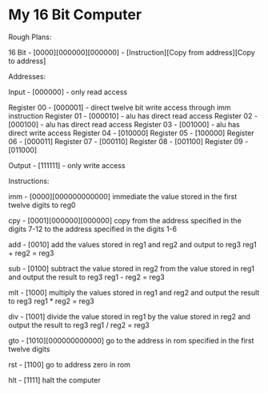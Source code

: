# My 16 Bit Computer

Rough Plans:



16 Bit - [0000][000000][000000] - [Instruction][Copy from address][Copy to address]

Addresses:

Input - [000000] - only read access

Register 00 - [000001] - direct twelve bit write access through imm instruction
Register 01 - [000010] - alu has direct read access
Register 02 - [000100] - alu has direct read access
Register 03 - [001000] - alu has direct write access
Register 04 - [010000]
Register 05 - [100000]
Register 06 - [000011]
Register 07 - [000110]
Register 08 - [001100]
Register 09 - [011000]

Output - [111111] - only write access

Instructions:

imm - [0000][000000000000]
immediate the value stored in the first twelve digits to reg0

cpy - [0001][000000][000000]
copy from the address specified in the digits 7-12 to the address specified in the digits 1-6

add - [0010]
add the values stored in reg1 and reg2 and output to reg3
reg1 + reg2 = reg3

sub - [0100]
subtract the value stored in reg2 from the value stored in reg1 and output the result to reg3
reg1 - reg2 = reg3

mlt - [1000]
multiply the values stored in reg1 and reg2 and output the result to reg3
reg1 * reg2 = reg3

div - [1001]
divide the value stored in reg1 by the value stored in reg2 and output the result to reg3
reg1 / reg2 = reg3

gto - [1010][000000000000]
go to the address in rom specified in the first twelve digits

rst - [1100]
go to address zero in rom

hlt - [1111]
halt the computer
